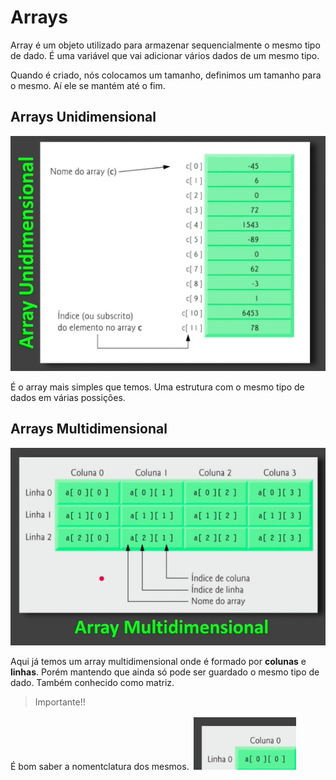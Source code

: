 # Arrays

Array é um objeto utilizado para armazenar sequencialmente o mesmo tipo de dado. É uma variável que vai adicionar vários dados de um mesmo tipo.

Quando é criado, nós colocamos um tamanho, definimos um tamanho para o mesmo. Aí ele se mantém até o fim.

## Arrays Unidimensional

![Exemplo de Array Unidimencional](./img/Screenshot_36.png)

É o array mais simples que temos. Uma estrutura com o mesmo tipo de dados em várias possições. 

## Arrays Multidimensional

![Exemplo de Array Unidimencional](./img/Screenshot_38.png)

Aqui já temos um array multidimensional onde é formado por **colunas** e **linhas**. Porém mantendo que ainda só pode ser guardado o mesmo tipo de dado. Também conhecido como matriz.

> Importante!!

É bom saber a nomentclatura dos mesmos.
![Exemplo](./img/Screenshot_39.png)